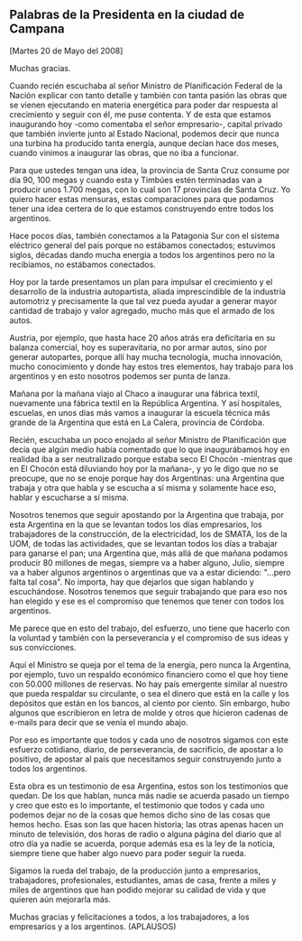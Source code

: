 Palabras de la Presidenta en la ciudad de Campana
-------------------------------------------------

[Martes 20 de Mayo del 2008]

Muchas gracias.

Cuando recién escuchaba al señor Ministro de Planificación Federal de la
Nación explicar con tanto detalle y también con tanta pasión las obras
que se vienen ejecutando en materia energética para poder dar respuesta
al crecimiento y seguir con él, me puse contenta. Y de esta que estamos
inaugurando hoy -como comentaba el señor empresario-, capital privado
que también invierte junto al Estado Nacional, podemos decir que nunca
una turbina ha producido tanta energía, aunque decían hace dos meses,
cuando vinimos a inaugurar las obras, que no iba a funcionar.

Para que ustedes tengan una idea, la provincia de Santa Cruz consume por
día 90, 100 megas y cuando esta y Timbúes estén terminadas van a
producir unos 1.700 megas, con lo cual son 17 provincias de Santa Cruz.
Yo quiero hacer estas mensuras, estas comparaciones para que podamos
tener una idea certera de lo que estamos construyendo entre todos los
argentinos.

Hace pocos días, también conectamos a la Patagonia Sur con el sistema
eléctrico general del país porque no estábamos conectados; estuvimos
siglos, décadas dando mucha energía a todos los argentinos pero no la
recibíamos, no estábamos conectados.

Hoy por la tarde presentamos un plan para impulsar el crecimiento y el
desarrollo de la industria autopartista, aliada imprescindible de la
industria automotriz y precisamente la que tal vez pueda ayudar a
generar mayor cantidad de trabajo y valor agregado, mucho más que el
armado de los autos.

Austria, por ejemplo, que hasta hace 20 años atrás era deficitaria en su
balanza comercial, hoy es superavitaria, no por armar autos, sino por
generar autopartes, porque allí hay mucha tecnología, mucha innovación,
mucho conocimiento y donde hay estos tres elementos, hay trabajo para
los argentinos y en esto nosotros podemos ser punta de lanza.

Mañana por la mañana viajo al Chaco a inaugurar una fábrica textil,
nuevamente una fábrica textil en la República Argentina. Y así
hospitales, escuelas, en unos días más vamos a inaugurar la escuela
técnica más grande de la Argentina que está en La Calera, provincia de
Córdoba.

Recién, escuchaba un poco enojado al señor Ministro de Planificación que
decía que algún medio había comentado que lo que inaugurábamos hoy en
realidad iba a ser neutralizado porque estaba seco El Chocón -mientras
que en El Chocón está diluviando hoy por la mañana-, y yo le digo que no
se preocupe, que no se enoje porque hay dos Argentinas: una Argentina
que trabaja y otra que habla y se escucha a sí misma y solamente hace
eso, hablar y escucharse a sí misma.

Nosotros tenemos que seguir apostando por la Argentina que trabaja, por
esta Argentina en la que se levantan todos los días empresarios, los
trabajadores de la construcción, de la electricidad, los de SMATA, los
de la UOM, de todas las actividades, que se levantan todos los días a
trabajar para ganarse el pan; una Argentina que, más allá de que mañana
podamos producir 80 millones de megas, siempre va a haber alguno, Julio,
siempre va a haber algunos argentinos o argentinas que va a estar
diciendo: "...pero falta tal cosa". No importa, hay que dejarlos que
sigan hablando y escuchándose. Nosotros tenemos que seguir trabajando
que para eso nos han elegido y ese es el compromiso que tenemos que
tener con todos los argentinos.

Me parece que en esto del trabajo, del esfuerzo, uno tiene que hacerlo
con la voluntad y también con la perseverancia y el compromiso de sus
ideas y sus convicciones.

Aquí el Ministro se queja por el tema de la energía, pero nunca la
Argentina, por ejemplo, tuvo un respaldo económico financiero como el
que hoy tiene con 50.000 millones de reservas. No hay país emergente
similar al nuestro que pueda respaldar su circulante, o sea el dinero
que está en la calle y los depósitos que están en los bancos, al ciento
por ciento. Sin embargo, hubo algunos que escribieron en letra de molde
y otros que hicieron cadenas de e-mails para decir que se venía el mundo
abajo.

Por eso es importante que todos y cada uno de nosotros sigamos con este
esfuerzo cotidiano, diario, de perseverancia, de sacrificio, de apostar
a lo positivo, de apostar al país que necesitamos seguir construyendo
junto a todos los argentinos.

Esta obra es un testimonio de esa Argentina, estos son los testimonios
que quedan. De los que hablan, nunca más nadie se acuerda pasado un
tiempo y creo que esto es lo importante, el testimonio que todos y cada
uno podemos dejar no de la cosas que hemos dicho sino de las cosas que
hemos hecho. Esas son las que hacen historia; las otras apenas hacen un
minuto de televisión, dos horas de radio o alguna página del diario que
al otro día ya nadie se acuerda, porque además esa es la ley de la
noticia, siempre tiene que haber algo nuevo para poder seguir la rueda.

Sigamos la rueda del trabajo, de la producción junto a empresarios,
trabajadores, profesionales, estudiantes, amas de casa, frente a miles y
miles de argentinos que han podido mejorar su calidad de vida y que
quieren aún mejorarla más.

Muchas gracias y felicitaciones a todos, a los trabajadores, a los
empresarios y a los argentinos. (APLAUSOS)

 
